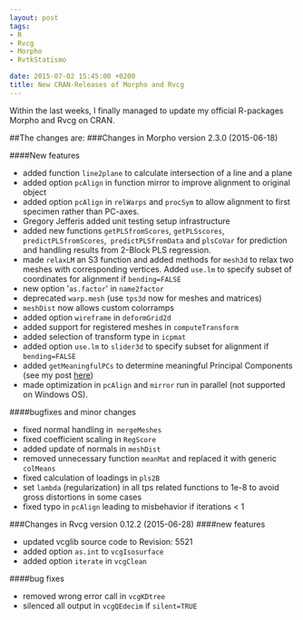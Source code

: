 ```yaml
---
layout: post
tags: 
- R 
- Rvcg
- Morpho
- RvtkStatismo

date: 2015-07-02 15:45:00 +0200
title: New CRAN-Releases of Morpho and Rvcg
---
```


Within the last weeks, I finally managed to update my official R-packages Morpho and Rvcg on CRAN.

##The changes are: 
###Changes in Morpho version 2.3.0 (2015-06-18)

####New features

* added function ```line2plane``` to calculate intersection of a line and a plane
* added option ```pcAlign``` in function mirror to improve alignment to original object
* added option ```pcAlign``` in ```relWarps``` and ```procSym``` to allow alignment to first specimen rather than PC-axes.
* Gregory Jefferis added unit testing setup infrastructure
* added new functions ```getPLSfromScores```, ```getPLSscores```, ```predictPLSfromScores```,``` predictPLSfromData``` and ```plsCoVar``` for prediction and handling results from 2-Block PLS regression.
* made ```relaxLM``` an S3 function and added methods for ```mesh3d``` to relax two meshes with corresponding vertices. Added ```use.lm``` to specify subset of coordinates for alignment if ```bending=FALSE```
* new option '```as.factor```' in ```name2factor```
* deprecated ```warp.mesh``` (use ```tps3d``` now for meshes and matrices)
* ```meshDist``` now allows custom colorramps
* added option ```wireframe``` in ```deformGrid2d```
* added support for registered meshes in ```computeTransform```
* added selection of transform type in ```icpmat```
* added option ```use.lm``` to ```slider3d``` to specify subset for alignment if ```bending=FALSE```
* added ```getMeaningfulPCs``` to determine meaningful Principal Components (see my post [here](/2015/04/15/meaningPCs/))
* made optimization in ```pcAlign``` and ```mirror``` run in parallel (not supported on Windows OS).

####bugfixes and minor changes

* fixed normal handling in``` mergeMeshes```
* fixed coefficient scaling in ```RegScore```
* added update of normals in ```meshDist```
* removed unnecessary function ```meanMat``` and replaced it with generic ```colMeans```
* fixed calculation of loadings in ```pls2B```
* set ```lambda``` (regularization) in all tps related functions to 1e-8 to avoid gross distortions in some cases
* fixed typo in ```pcAlign``` leading to misbehavior if iterations < 1



###Changes in Rvcg version 0.12.2 (2015-06-28)
####new features
 * updated vcglib source code to Revision: 5521
 * added option ```as.int``` to ```vcgIsosurface```
 * added option ```iterate``` in ```vcgClean```
 
####bug fixes
 * removed wrong error call in ```vcgKDtree```
 * silenced all output in ```vcgQEdecim``` if ```silent=TRUE```
